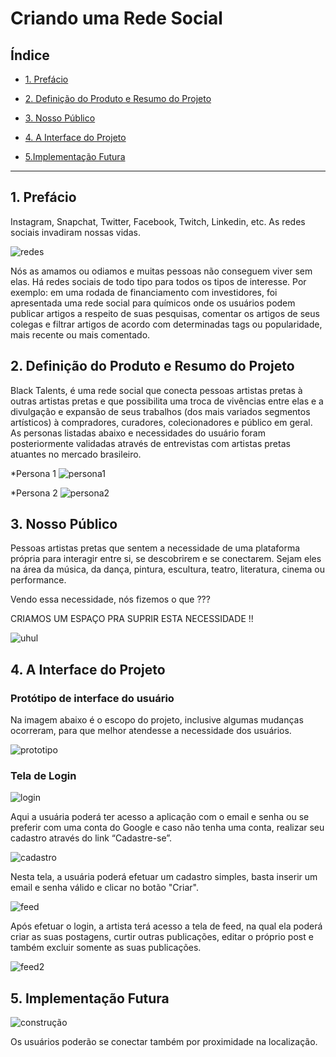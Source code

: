 # Criando uma Rede Social

## Índice

- [1. Prefácio](#1-prefácio)
- [2. Definição do Produto e Resumo do Projeto](#2-definição-do-produto-e-resumo-do-projeto)
- [3. Nosso Público](#3-nosso-público)
- [4. A Interface do Projeto](#4-a-interface-do-projeto)

- [5.Implementação Futura](#5-implementação-do-futura)
---

## 1. Prefácio

Instagram, Snapchat, Twitter, Facebook, Twitch, Linkedin, etc. As redes sociais invadiram nossas vidas.

![redes](redes.jpeg)

 Nós as amamos ou odiamos e muitas pessoas não conseguem viver sem elas.
Há redes sociais de todo tipo para todos os tipos de interesse. Por exemplo: em uma rodada de financiamento com investidores, foi apresentada uma rede social para químicos onde os usuários podem publicar artigos a respeito de suas pesquisas, comentar os artigos de seus colegas e filtrar artigos de acordo com determinadas tags ou popularidade, mais recente ou mais comentado.


## 2. Definição do Produto e Resumo do Projeto

Black Talents, é uma rede social que conecta pessoas artistas pretas à outras artistas pretas e que possibilita uma troca de vivências entre elas e a divulgação e expansão de seus trabalhos (dos mais variados segmentos artísticos) à compradores, curadores, colecionadores e público em geral. 
As personas listadas abaixo e necessidades do usuário foram posteriormente validadas através de entrevistas com artistas pretas atuantes no mercado brasileiro.

*Persona 1
![persona1](persona1.jpeg) 

*Persona 2
![persona2](persona2.jpeg)

## 3. Nosso Público

Pessoas artistas pretas que sentem a necessidade de uma plataforma própria para interagir entre si, se descobrirem e se conectarem. Sejam eles na área da música, da dança, pintura, escultura, teatro, literatura, cinema ou performance.

Vendo essa necessidade, nós fizemos o que ???

CRIAMOS UM ESPAÇO PRA SUPRIR ESTA NECESSIDADE !!

![uhul](https://media1.tenor.com/images/f6dc5958255d81255811e3a758436fc8/tenor.gif?itemid=3793093)


## 4. A Interface do Projeto

###  Protótipo de interface do usuário 

Na imagem abaixo é o  escopo do projeto, inclusive algumas mudanças ocorreram, para que melhor atendesse a necessidade dos usuários. 

![prototipo](prototipo.png)

### Tela de Login

![login](login.jpeg)

Aqui a usuária poderá ter acesso a aplicação com o email e senha ou se preferir com uma conta do Google e caso não tenha uma conta, realizar seu cadastro através do link “Cadastre-se”.

![cadastro](cadastro.jpeg)


Nesta tela, a usuária poderá efetuar um cadastro simples, basta inserir um email e senha válido e clicar no botão "Criar".

![feed](feed2.jpeg)

Após efetuar o login, a artista terá acesso a tela de feed, na qual ela poderá criar as suas postagens, curtir outras publicações, editar o próprio post e também excluir somente as suas publicações. 

![feed2](feed1.jpeg)


## 5. Implementação Futura

 ![construção](https://lh3.googleusercontent.com/proxy/2-aS7PR7bl_zL2ngT84uF7ozQsa9jSTjHg9F35Otkt5ZwnsjYPTqv_j0ApT3rh1ctuipAHR2tnrKIfa_svTBHyedeuf9k-uROOl_)

 Os usuários poderão se conectar também por proximidade na localização.
